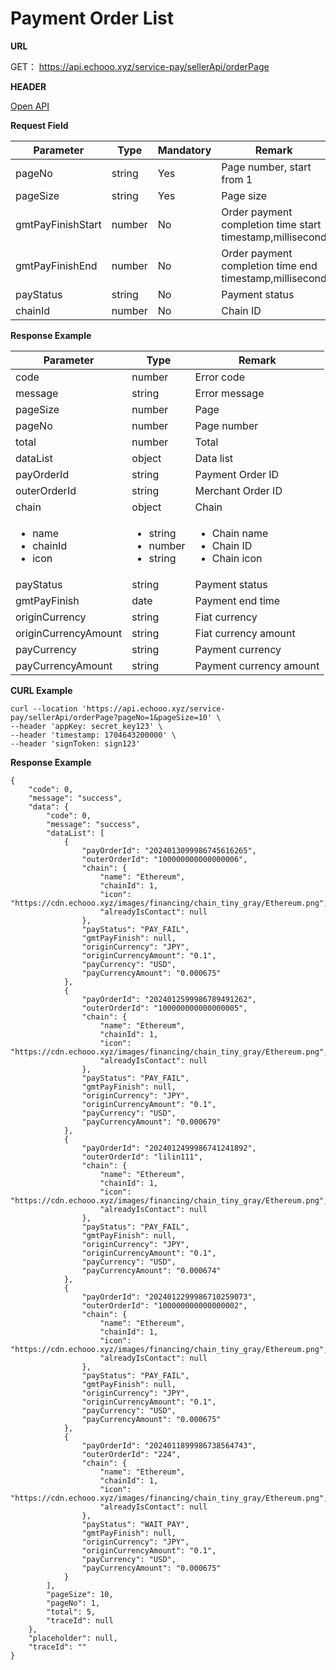 # Payment Order List

**URL**

GET： https://api.echooo.xyz/service-pay/sellerApi/orderPage​



**HEADER**

​[Open API](../open-api-authentication-method/)



**Request Field**

<table><thead><tr><th width="200">Parameter</th><th>Type</th><th>Mandatory</th><th>Remark</th></tr></thead><tbody><tr><td>pageNo</td><td>string</td><td>Yes</td><td>Page number, start from 1</td></tr><tr><td>pageSize</td><td>string</td><td>Yes</td><td>Page size</td></tr><tr><td>gmtPayFinishStart</td><td>number</td><td>No</td><td>Order payment completion time start timestamp,millisecond</td></tr><tr><td>gmtPayFinishEnd</td><td>number</td><td>No</td><td>Order payment completion time end timestamp,millisecond</td></tr><tr><td>payStatus</td><td>string</td><td>No</td><td>Payment status</td></tr><tr><td>chainId</td><td>number</td><td>No</td><td>Chain ID</td></tr></tbody></table>

**Response Example**

| Parameter                                           | Type                                                   | Remark                                                           |
| --------------------------------------------------- | ------------------------------------------------------ | ---------------------------------------------------------------- |
| code                                                | number                                                 | Error code                                                       |
| message                                             | string                                                 | Error message                                                    |
| pageSize                                            | number                                                 | Page                                                             |
| pageNo                                              | number                                                 | Page number                                                      |
| total                                               | number                                                 | Total                                                            |
| dataList                                            | object                                                 | Data list                                                        |
| payOrderId                                          | string                                                 | Payment Order ID                                                 |
| outerOrderId                                        | string                                                 | Merchant Order ID                                                |
| chain                                               | object                                                 | Chain                                                            |
| <ul><li>name</li><li>chainId</li><li>icon</li></ul> | <ul><li>string</li><li>number</li><li>string</li></ul> | <ul><li>Chain name</li><li>Chain ID</li><li>Chain icon</li></ul> |
| payStatus                                           | string                                                 | Payment status                                                   |
| gmtPayFinish                                        | date                                                   | Payment end time                                                 |
| originCurrency                                      | string                                                 | Fiat currency                                                    |
| originCurrencyAmount                                | string                                                 | Fiat currency amount                                             |
| payCurrency                                         | string                                                 | Payment currency                                                 |
| payCurrencyAmount                                   | string                                                 | Payment currency amount                                          |

​**CURL Example**

```
curl --location 'https://api.echooo.xyz/service-pay/sellerApi/orderPage?pageNo=1&pageSize=10' \
--header 'appKey: secret_key123' \
--header 'timestamp: 1704643200000' \
--header 'signToken: sign123'
```



**Response Example**

```
{
    "code": 0,
    "message": "success",
    "data": {
        "code": 0,
        "message": "success",
        "dataList": [
            {
                "payOrderId": "2024013099986745616265",
                "outerOrderId": "100000000000000006",
                "chain": {
                    "name": "Ethereum",
                    "chainId": 1,
                    "icon": "https://cdn.echooo.xyz/images/financing/chain_tiny_gray/Ethereum.png",
                    "alreadyIsContact": null
                },
                "payStatus": "PAY_FAIL",
                "gmtPayFinish": null,
                "originCurrency": "JPY",
                "originCurrencyAmount": "0.1",
                "payCurrency": "USD",
                "payCurrencyAmount": "0.000675"
            },
            {
                "payOrderId": "2024012599986789491262",
                "outerOrderId": "100000000000000005",
                "chain": {
                    "name": "Ethereum",
                    "chainId": 1,
                    "icon": "https://cdn.echooo.xyz/images/financing/chain_tiny_gray/Ethereum.png",
                    "alreadyIsContact": null
                },
                "payStatus": "PAY_FAIL",
                "gmtPayFinish": null,
                "originCurrency": "JPY",
                "originCurrencyAmount": "0.1",
                "payCurrency": "USD",
                "payCurrencyAmount": "0.000679"
            },
            {
                "payOrderId": "2024012499986741241892",
                "outerOrderId": "lilin111",
                "chain": {
                    "name": "Ethereum",
                    "chainId": 1,
                    "icon": "https://cdn.echooo.xyz/images/financing/chain_tiny_gray/Ethereum.png",
                    "alreadyIsContact": null
                },
                "payStatus": "PAY_FAIL",
                "gmtPayFinish": null,
                "originCurrency": "JPY",
                "originCurrencyAmount": "0.1",
                "payCurrency": "USD",
                "payCurrencyAmount": "0.000674"
            },
            {
                "payOrderId": "2024012299986710259073",
                "outerOrderId": "100000000000000002",
                "chain": {
                    "name": "Ethereum",
                    "chainId": 1,
                    "icon": "https://cdn.echooo.xyz/images/financing/chain_tiny_gray/Ethereum.png",
                    "alreadyIsContact": null
                },
                "payStatus": "PAY_FAIL",
                "gmtPayFinish": null,
                "originCurrency": "JPY",
                "originCurrencyAmount": "0.1",
                "payCurrency": "USD",
                "payCurrencyAmount": "0.000675"
            },
            {
                "payOrderId": "2024011899986738564743",
                "outerOrderId": "224",
                "chain": {
                    "name": "Ethereum",
                    "chainId": 1,
                    "icon": "https://cdn.echooo.xyz/images/financing/chain_tiny_gray/Ethereum.png",
                    "alreadyIsContact": null
                },
                "payStatus": "WAIT_PAY",
                "gmtPayFinish": null,
                "originCurrency": "JPY",
                "originCurrencyAmount": "0.1",
                "payCurrency": "USD",
                "payCurrencyAmount": "0.000675"
            }
        ],
        "pageSize": 10,
        "pageNo": 1,
        "total": 5,
        "traceId": null
    },
    "placeholder": null,
    "traceId": ""
}
```
